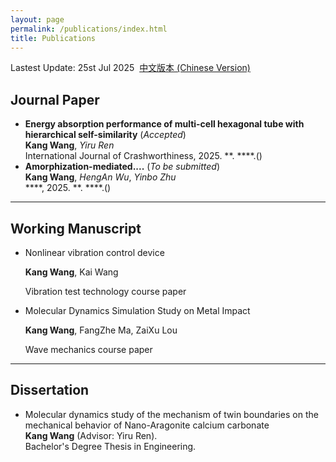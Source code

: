 ```yaml
---
layout: page
permalink: /publications/index.html
title: Publications
---
```


Lastest Update: 25st Jul 2025&nbsp;  [中文版本 (Chinese Version)](https://itskkk.github.io/file/publications-zh/)

## Journal Paper

- **Energy absorption performance of multi-cell hexagonal tube with hierarchical self-similarity** (*Accepted*)<br>**Kang Wang**, *Yiru Ren*<br>International Journal of Crashworthiness, 2025. **. ****.()<br>
- **Amorphization-mediated....** (*To be submitted*)<br> **Kang Wang**, *HengAn Wu*, *Yinbo Zhu* <br> ****, 2025. **. ****.()<br>

---

## Working Manuscript

- Nonlinear vibration control device<br>

  **Kang Wang**, Kai Wang<br>

  Vibration test technology course paper<br>
  
- Molecular Dynamics Simulation Study on Metal Impact<br>

  **Kang Wang**, FangZhe Ma, ZaiXu Lou<br>

  Wave mechanics course paper<br>

---

## Dissertation

- Molecular dynamics study of the mechanism of twin boundaries on the mechanical behavior of Nano-Aragonite calcium carbonate<br>**Kang Wang** (Advisor: Yiru Ren). <br> Bachelor's Degree Thesis in Engineering.
